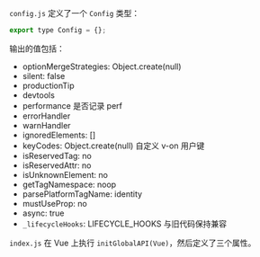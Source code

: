 `config.js` 定义了一个 `Config` 类型：

```js
export type Config = {};
```

输出的值包括：

- optionMergeStrategies: Object.create(null)
- silent: false
- productionTip 
- devtools
- performance 是否记录 perf
- errorHandler
- warnHandler
- ignoredElements: []
- keyCodes: Object.create(null) 自定义 v-on 用户键
- isReservedTag: no
- isReservedAttr: no
- isUnknownElement: no
- getTagNamespace: noop
- parsePlatformTagName: identity
- mustUseProp: no
- async: true
- `_lifecycleHooks`: LIFECYCLE_HOOKS 与旧代码保持兼容

`index.js` 在 Vue 上执行 `initGlobalAPI(Vue)`，然后定义了三个属性。